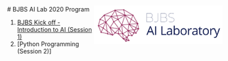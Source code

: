 <img width="300" src="https://raw.githubusercontent.com/bghaendler/BJBS-AI-LAB/master/img/BJBSAILogo.png" align="right"> 
# BJBS AI Lab 2020 Program

1. [BJBS Kick off - Introduction to AI (Session 1)](BJBS-AI-Lab/blob/master/BJBS_AI_LabSession_01_Iris_Database.ipynb)
1. [Python Programming (Session 2)]
